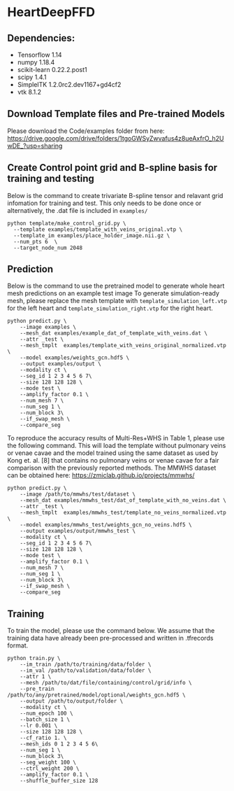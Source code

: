 # HeartDeepFFD

## Dependencies:

  - Tensorflow                     1.14
  - numpy                         1.18.4                          
  - scikit-learn                  0.22.2.post1           
  - scipy                         1.4.1                   
  - SimpleITK                     1.2.0rc2.dev1167+gd4cf2
  - vtk                           8.1.2                  

## Download Template files and Pre-trained Models
Please download the Code/examples folder from here:
https://drive.google.com/drive/folders/1tgoGWSyZwvafus4z8ueAxfrO_h2UwDE_?usp=sharing

## Create Control point grid and B-spline basis for training and testing
Below is the command to create trivariate B-spline tensor and relavant grid infomation for training and test. This only needs to be done once or alternatively, the .dat file is included in `examples/`
```
python template/make_control_grid.py \
  --template examples/template_with_veins_original.vtp \
  --template_im examples/place_holder_image.nii.gz \
  --num_pts 6  \
  --target_node_num 2048
```

## Prediction
Below is the command to use the pretrained model to generate whole heart mesh predictions on an example test image 
To generate simulation-ready mesh, please replace the mesh template with `template_simulation_left.vtp` for the left heart and `template_simulation_right.vtp` for the right heart.

```
python predict.py \
    --image examples \
    --mesh_dat examples/example_dat_of_template_with_veins.dat \
    --attr _test \
    --mesh_tmplt  examples/template_with_veins_original_normalized.vtp  \
    --model examples/weights_gcn.hdf5 \
    --output examples/output \
    --modality ct \
    --seg_id 1 2 3 4 5 6 7\
    --size 128 128 128 \
    --mode test \
    --amplify_factor 0.1 \
    --num_mesh 7 \
    --num_seg 1 \
    --num_block 3\
    --if_swap_mesh \
    --compare_seg
```
To reproduce the accuracy results of Multi-Res+WHS in Table 1, please use the following command. This will load the template without pulmonary veins or venae cavae and the model trained using the same dataset as used by Kong et. al. [8] that contains no pulmonary veins or venae cavae for a fair comparison with the previously reported methods. The MMWHS dataset can be obtained here: https://zmiclab.github.io/projects/mmwhs/

```
python predict.py \
    --image /path/to/mmwhs/test/dataset \
    --mesh_dat examples/mmwhs_test/dat_of_template_with_no_veins.dat \
    --attr _test \
    --mesh_tmplt  examples/mmwhs_test/template_no_veins_normalized.vtp  \
    --model examples/mmwhs_test/weights_gcn_no_veins.hdf5 \
    --output examples/output/mmwhs_test \
    --modality ct \
    --seg_id 1 2 3 4 5 6 7\
    --size 128 128 128 \
    --mode test \
    --amplify_factor 0.1 \
    --num_mesh 7 \
    --num_seg 1 \
    --num_block 3\
    --if_swap_mesh \
    --compare_seg
```

## Training 
To train the model, please use the command below. We assume that the training data have already been pre-processed and written in .tfrecords format.
```
python train.py \
    --im_train /path/to/training/data/folder \
    --im_val /path/to/validation/data/folder \
    --attr 1 \
    --mesh /path/to/dat/file/containing/control/grid/info \
    --pre_train /path/to/any/pretrained/model/optional/weights_gcn.hdf5 \
    --output /path/to/output/folder \
    --modality ct \
    --num_epoch 100 \
    --batch_size 1 \
    --lr 0.001 \
    --size 128 128 128 \
    --cf_ratio 1. \
    --mesh_ids 0 1 2 3 4 5 6\
    --num_seg 1 \
    --num_block 3\
    --seg_weight 100 \
    --ctrl_weight 200 \
    --amplify_factor 0.1 \
    --shuffle_buffer_size 128
```
